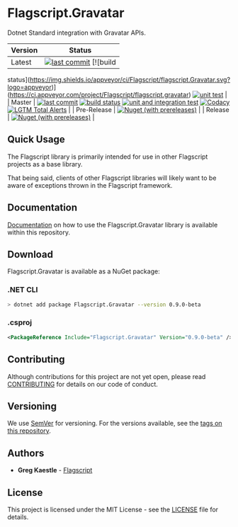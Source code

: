 # Flagscript.Gravatar

Dotnet Standard integration with Gravatar APIs.

| Version | Status |
| --- | --- |
| Latest | [![last commit](https://img.shields.io/github/last-commit/flagscript/Flagscript.Gravatar.svg?logo=github)](https://github.com/flagscript/Flagscript.Gravatar) [![build 
status](https://img.shields.io/appveyor/ci/Flagscript/flagscript.Gravatar.svg?logo=appveyor)](https://ci.appveyor.com/project/Flagscript/flagscript.gravatar) [![unit 
test](https://img.shields.io/appveyor/tests/Flagscript/flagscript.gravatar.svg?label=unit%20tests&logo=appveyor)](https://ci.appveyor.com/project/Flagscript/flagscript.gravatar) |
| Master | [![last commit](https://img.shields.io/github/last-commit/flagscript/Flagscript.Gravatar/master.svg?logo=github)](https://github.com/flagscript/Flagscript.Gravatar) [![build 
status](https://img.shields.io/appveyor/ci/Flagscript/flagscript.gravatar/master.svg?logo=appveyor)](https://ci.appveyor.com/project/Flagscript/flagscript.gravatar) [![unit and integration  
test](https://img.shields.io/appveyor/tests/Flagscript/flagscript.gravatar/master.svg?label=unit/integration%20tests&logo=appveyor)](https://ci.appveyor.com/project/Flagscript/flagscript.gravatar) 
[![Codacy](https://img.shields.io/codacy/grade/096a3c8d327e4e168bea4e3ebf06d4021.svg?logo=codacy)](https://app.codacy.com/project/flagscript/Flagscript.Gravatar/dashboard) [![LGTM Total 
Alerts](https://img.shields.io/lgtm/alerts/g/flagscript/Flagscript.Gravatar.svg?logo=lgtm&logoWidth=18)](https://lgtm.com/projects/g/flagscript/Flagscript.Gravatar/alerts/) |
| Pre-Release | [![Nuget (with prereleases)](https://img.shields.io/nuget/vpre/Flagscript.Gravatar.svg?logo=nuget)](https://www.nuget.org/packages/Flagscript.Gravatar) |
| Release | [![Nuget (with prereleases)](https://img.shields.io/nuget/v/Flagscript.Gravatar.svg?logo=nuget)](https://www.nuget.org/packages/Flagscript.Gravatar) |

## Quick Usage

The Flagscript library is primarily intended for use in other Flagscript projects as a base library.

That being said, clients of other Flagscript libraries will likely want to be aware of exceptions thrown in the Flagscript framework.

## Documentation

[Documentation](./DOCUMENTATION.md) on how to use the Flagscript.Gravatar library is available within this repository. 

## Download

Flagscript.Gravatar is available as a NuGet package:

### .NET CLI

```bash
> dotnet add package Flagscript.Gravatar --version 0.9.0-beta
```

### .csproj

```xml
<PackageReference Include="Flagscript.Gravatar" Version="0.9.0-beta" />
```

## Contributing

Although contributions for this project are not yet open, please read 
[CONTRIBUTING](https://github.com/flagscript/Flagscript.Gravatar/blob/master/CONTRIBUTING.md) 
for details on our code of conduct.

## Versioning

We use [SemVer](http://semver.org/) for versioning. For the versions available, see 
the [tags on this repository](https://github.com/flagscript/Flagscript.Gravatar/releases). 

## Authors

* **Greg Kaestle** - [Flagscript](https://flagscript.technology)

## License

This project is licensed under the MIT License - see the [LICENSE](https://github.com/flagscript/Flagscript.Gravatar/blob/master/LICENSE.md) file for details.

